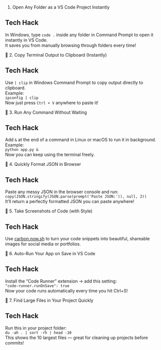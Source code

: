 1. Open Any Folder as a VS Code Project Instantly
## Tech Hack  
In Windows, type `code .` inside any folder in Command Prompt to open it instantly in VS Code.  
It saves you from manually browsing through folders every time!

🔹 2. Copy Terminal Output to Clipboard (Instantly)
## Tech Hack  
Use `| clip` in Windows Command Prompt to copy output directly to clipboard.  
Example:  
`ipconfig | clip`  
Now just press `Ctrl + V` anywhere to paste it!

🔹 3. Run Any Command Without Waiting
## Tech Hack  
Add `&` at the end of a command in Linux or macOS to run it in background.  
Example:  
`python app.py &`  
Now you can keep using the terminal freely.

🔹 4. Quickly Format JSON in Browser
## Tech Hack  
Paste any messy JSON in the browser console and run:  
`copy(JSON.stringify(JSON.parse(prompt('Paste JSON:')), null, 2))`  
It’ll return a perfectly formatted JSON you can paste anywhere!

🔹 5. Take Screenshots of Code (with Style)
## Tech Hack  
Use [carbon.now.sh](https://carbon.now.sh) to turn your code snippets into beautiful, shareable images for social media or portfolios.

🔹 6. Auto-Run Your App on Save in VS Code
## Tech Hack  
Install the “Code Runner” extension → add this setting:  
`"code-runner.runOnSave": true`  
Now your code runs automatically every time you hit Ctrl+S!

🔹 7. Find Large Files in Your Project Quickly
## Tech Hack  
Run this in your project folder:  
`du -ah . | sort -rh | head -10`  
This shows the 10 largest files — great for cleaning up projects before commits!
